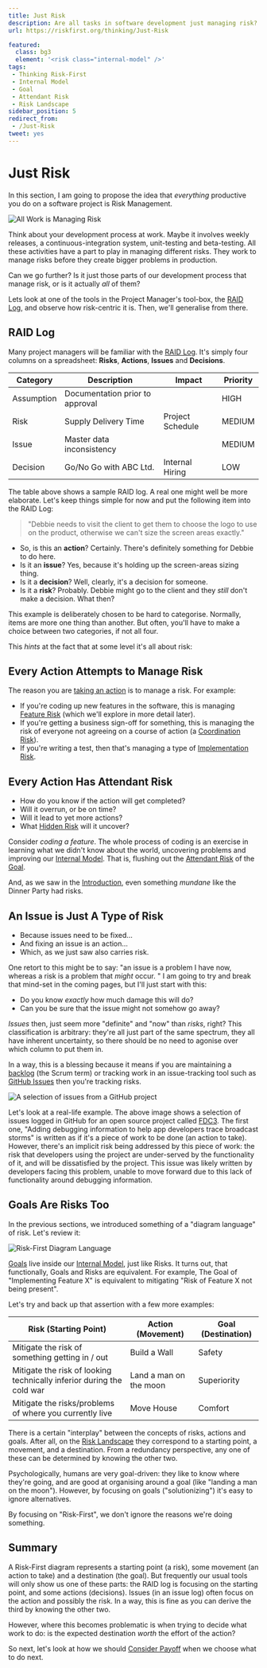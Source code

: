 ```yaml
---
title: Just Risk
description: Are all tasks in software development just managing risk?
url: https://riskfirst.org/thinking/Just-Risk

featured: 
  class: bg3
  element: '<risk class="internal-model" />'
tags:
 - Thinking Risk-First
 - Internal Model
 - Goal
 - Attendant Risk
 - Risk Landscape
sidebar_position: 5
redirect_from: 
 - /Just-Risk
tweet: yes
---
```


# Just Risk

In this section, I am going to propose the idea that _everything_ productive you do on a software project is Risk Management.

![All Work is Managing Risk](/img/generated/principles/all-work.png)

Think about your development process at work.  Maybe it involves weekly releases, a continuous-integration system, unit-testing and beta-testing.  All these activities have a part to play in managing different risks.  They work to manage risks before they create bigger problems in production.

Can we go further?  Is it just those parts of our development process that manage risk, or is it actually _all_ of them?  

Lets look at one of the tools in the Project Manager's tool-box, the [RAID Log](http://pmtips.net/blog-new/raid-logs-introduction), and observe how risk-centric it is.  Then, we'll generalise from there.

## RAID Log

Many project managers will be familiar with the [RAID Log](http://pmtips.net/blog-new/raid-logs-introduction).  It's simply four columns on a spreadsheet:  **Risks**, **Actions**, **Issues** and **Decisions**.

| Category   | Description                     | Impact           | Priority |
|------------|---------------------------------|------------------|----------|
| Assumption | Documentation prior to approval |                  | HIGH     |
| Risk       | Supply Delivery Time            | Project Schedule | MEDIUM   |
| Issue      | Master data inconsistency       |                  | MEDIUM   |
| Decision   | Go/No Go with ABC Ltd.          | Internal Hiring  | LOW      |

The table above shows a sample RAID log.  A real one might well be more elaborate.  Let's keep things simple for now and put the following item into the RAID Log:

> "Debbie needs to visit the client to get them to choose the logo to use on the product, otherwise we can't size the screen areas exactly."

 - So, is this an **action**?   Certainly.  There's definitely something for Debbie to do here. 
 - Is it an **issue**?  Yes, because it's holding up the screen-areas sizing thing. 
 - Is it a **decision**?  Well, clearly, it's a decision for someone.
 - Is it a **risk**?  Probably.  Debbie might go to the client and they _still_ don't make a decision.  What then?

This example is deliberately chosen to be hard to categorise.  Normally, items are more one thing than another.  But often, you'll have to make a choice between two categories, if not all four.  

This _hints_ at the fact that at some level it's all about risk:

## Every Action Attempts to Manage Risk

The reason you are [taking an action](Glossary.md#take-action) is to manage a risk.  For example: 

 - If you're coding up new features in the software, this is managing [Feature Risk](../risks/Feature-Risk.md) (which we'll explore in more detail later).  
 - If you're getting a business sign-off for something, this is managing the risk of everyone not agreeing on a course of action (a [Coordination Risk](../risks/Coordination-Risk.md)).  
 - If you're writing a test, then that's managing a type of [Implementation Risk](../risks/Feature-Risk.md#implementation-risk).  

## Every Action Has Attendant Risk

- How do you know if the action will get completed?  
- Will it overrun, or be on time?  
- Will it lead to yet more actions?
- What [Hidden Risk](../thinking/Glossary.md#hidden-risk) will it uncover?

Consider _coding a feature_.  The whole process of coding is an exercise in learning what we didn't know about the world, uncovering problems and improving our [Internal Model](../thinking/Glossary.md#internal-model).  That is, flushing out the [Attendant Risk](../thinking/Glossary.md#attendant-risk) of the [Goal](../thinking/Glossary.md#goal).

And, as we saw in the [Introduction](A-Simple-Scenario.md), even something _mundane_ like the Dinner Party had risks. 

## An Issue is Just A Type of Risk

- Because issues need to be fixed...  
- And fixing an issue is an action... 
- Which, as we just saw also carries risk.

One retort to this might be to say:  "an issue is a problem I have now, whereas a risk is a problem that _might_ occur. "  I am going to try and break that mind-set in the coming pages, but I'll just start with this:

- Do you know _exactly_ how much damage this will do?
- Can you be sure that the issue might not somehow go away?  

_Issues_ then, just seem more "definite" and "now" than _risks_, right?  This classification is arbitrary:  they're all just part of the same spectrum, they all have inherent uncertainty, so there should be no need to agonise over which column to put them in.

In a way, this is a blessing because it means if you are maintaining a [backlog](https://www.scrum.org/resources/what-is-a-product-backlog) (the Scrum term) or tracking work in an issue-tracking tool such as [GitHub Issues](https://github.com/features/issues) then you're tracking risks.

![A selection of issues from a GitHub project](/img/thinking/github-issues.png)

Let's look at a real-life example.  The above image shows a selection of issues logged in GitHub for an open source project called [FDC3](https://github.com/finos/FDC3).  The first one, "Adding debugging information to help app developers trace broadcast storms" is written as if it's a piece of work to be done (an action to take).   However, there's an implicit risk being addressed by this piece of work: the risk that developers using the project are under-served by the functionality of it, and will be dissatisfied by the project.  This issue was likely written by developers facing this problem, unable to move forward due to this lack of functionality around debugging information.  

## Goals Are Risks Too

In the previous sections, we introduced something of a "diagram language" of risk.  Let's review it:

![Risk-First Diagram Language](/img/generated/introduction/all_risk_management_language.png)
 
[Goals](../thinking/Glossary.md#goal) live inside our [Internal Model](../thinking/Glossary.md#internal-model), just like Risks.  It turns out, that functionally, Goals and Risks are equivalent.  For example, The Goal of "Implementing Feature X" is equivalent to mitigating "Risk of Feature X not being present".

Let's try and back up that assertion with a few more examples:

| **Risk** (Starting Point)                                             | **Action** (Movement)  | **Goal** (Destination) |
|-----------------------------------------------------------------------|------------------------|------------------------|
| Mitigate the risk of something getting in / out                       | Build a Wall           | Safety                 |
| Mitigate the risk of looking technically inferior during the cold war | Land a man on the moon | Superiority            |
| Mitigate the risks/problems of where you currently live               | Move House             | Comfort                |

There is a certain "interplay" between the concepts of risks, actions and goals.  After all, on the [Risk Landscape](../thinking/Glossary.md#risk-landscape) they correspond to a starting point, a movement, and a destination.  From a redundancy perspective, any one of these can be determined by knowing the other two.  

Psychologically, humans are very goal-driven:  they like to know where they're going, and are good at organising around a goal (like "landing a man on the moon").  However, by focusing on goals ("solutionizing") it's easy to ignore alternatives.  

By focusing on "Risk-First", we don't ignore the reasons we're doing something.  

## Summary

A Risk-First diagram represents a starting point (a risk), some movement (an action to take) and a destination (the goal).  But frequently our usual tools will only show us one of these parts:  the RAID log is focusing on the starting point, and some actions (decisions).  Issues (in an issue log) often focus on the action and possibly the risk.   In a way, this is fine as you can derive the third by knowing the other two.

However, where this becomes problematic is when trying to decide what work to do:  is the expected destination _worth_ the effort of the action?

So next, let's look at how we should [Consider Payoff](Consider-Payoff.md) when we choose what to do next.
